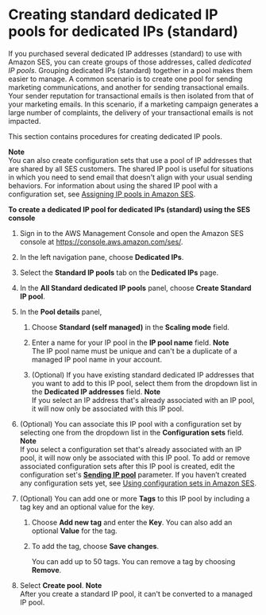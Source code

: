 # Creating standard dedicated IP pools for dedicated IPs \(standard\)<a name="dedicated-ip-pools"></a>

If you purchased several dedicated IP addresses \(standard\) to use with Amazon SES, you can create groups of those addresses, called *dedicated IP pools*\.   Grouping dedicated IPs \(standard\) together in a pool makes them easier to manage\. A common scenario is to create one pool for sending marketing communications, and another for sending transactional emails\. Your sender reputation for transactional emails is then isolated from that of your marketing emails\. In this scenario, if a marketing campaign generates a large number of complaints, the delivery of your transactional emails is not impacted\.

This section contains procedures for creating dedicated IP pools\.

**Note**  
You can also create configuration sets that use a pool of IP addresses that are shared by all SES customers\. The shared IP pool is useful for situations in which you need to send email that doesn't align with your usual sending behaviors\. For information about using the shared IP pool with a configuration set, see [Assigning IP pools in Amazon SES](managing-ip-pools.md)\.

**To create a dedicated IP pool for dedicated IPs \(standard\) using the SES console**

1. Sign in to the AWS Management Console and open the Amazon SES console at [https://console\.aws\.amazon\.com/ses/](https://console.aws.amazon.com/ses/)\.

1. In the left navigation pane, choose **Dedicated IPs**\.

1. Select the **Standard IP pools** tab on the **Dedicated IPs** page\.

1. In the **All Standard dedicated IP pools** panel, choose **Create Standard IP pool**\.

1. In the **Pool details** panel,

   1. Choose **Standard \(self managed\)** in the **Scaling mode** field\.

   1. Enter a name for your IP pool in the **IP pool name** field\.
**Note**  
The IP pool name must be unique and can't be a duplicate of a managed IP pool name in your account\.

   1. \(Optional\) If you have existing standard dedicated IP addresses that you want to add to this IP pool, select them from the dropdown list in the **Dedicated IP addresses** field\.
**Note**  
If you select an IP address that's already associated with an IP pool, it will now only be associated with this IP pool\.

1. \(Optional\) You can associate this IP pool with a configuration set by selecting one from the dropdown list in the **Configuration sets** field\.
**Note**  
If you select a configuration set that's already associated with an IP pool, it will now only be associated with this IP pool\.
To add or remove associated configuration sets after this IP pool is created, edit the configuration set's [**Sending IP pool**](managing-configuration-sets.md#console-detail-configuration-sets) parameter\.
If you haven’t created any configuration sets yet, see [Using configuration sets in Amazon SES](using-configuration-sets.md)\.

1. \(Optional\) You can add one or more **Tags** to this IP pool by including a tag key and an optional value for the key\.

   1. Choose **Add new tag** and enter the **Key**\. You can also add an optional **Value** for the tag\.

   1. To add the tag, choose **Save changes**\.

      You can add up to 50 tags\. You can remove a tag by choosing **Remove**\.

1. Select **Create pool**\.
**Note**  
After you create a standard IP pool, it can't be converted to a managed IP pool\.